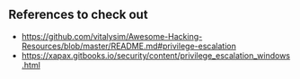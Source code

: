 ## References to check out

* https://github.com/vitalysim/Awesome-Hacking-Resources/blob/master/README.md#privilege-escalation
* https://xapax.gitbooks.io/security/content/privilege_escalation_windows.html
